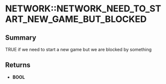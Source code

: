 # NETWORK::NETWORK_NEED_TO_START_NEW_GAME_BUT_BLOCKED

## Summary
TRUE if we need to start a new game but we are blocked by something

## Returns
* **BOOL**